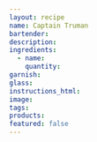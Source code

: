 ```yaml
---
layout: recipe
name: Captain Truman
bartender:
description:
ingredients:
  - name:
    quantity:
garnish:
glass:
instructions_html:
image:
tags:
products:
featured: false
---
```

